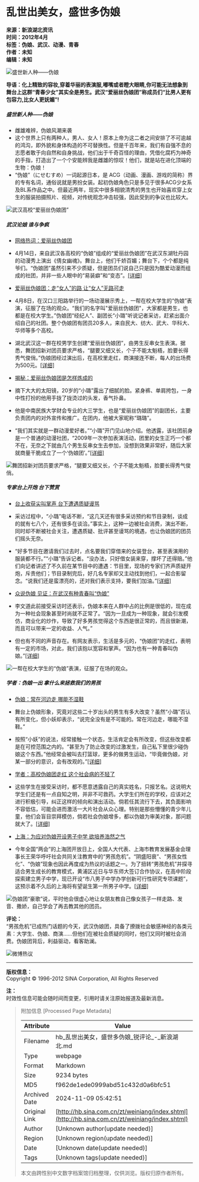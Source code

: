 # 乱世出美女，盛世多伪娘

**来源：新浪湖北资讯**  
**时间：2012年4月**  
**标签：伪娘、武汉、动漫、青春**  
**作者：未知**  
**编辑：未知**

![盛世新人种——伪娘](http://hubei.sinaimg.cn/2012/0418/S56128T1334727741546.jpg)

**导语：化上精致的容妆,穿着华丽的表演服,嘟嘴或者瞪大眼睛,你可能无法想象到舞台上这群“青春少女”其实全是男生。武汉“爱丽丝伪娘团”称成员们“比男人更有包容力,比女人更妩媚”!**

##### 盛世新人种——伪娘

- 雌雄难辨，伪娘风潮来袭
- 这个世界上只有两种人，男人、女人！原本上帝为这二者之间安排了不可逾越的鸿沟，即外貌和身体构造的不可替换性。但是千百年来，我们有自强不息的志愿者敢于向自然和自身挑战，他们出于千奇百怪的理由，凭借化腐朽为神奇的手指，打造出了一个个安能辨我是雌雄的惊叹！他们，就是站在进化顶端的生物：伪娘！
- “伪娘”（にせむすめ）一词起源日本，是 ACG（动画、漫画、游戏的简称）界的专有名词，通俗说就是男扮女装。起初伪娘角色只是多见于很多ACG少女系及BL系作品之中。但最近两年，现实中很多相貌清秀的男生也开始喜欢穿上女生的服装拍摄照片、视频，对传统观念冲击较强，因此受到的争议也比较大。

![武汉高校“爱丽丝伪娘团”](http://hubei.sinaimg.cn/2012/0418/S56128T1334728570375.jpg)

##### 武汉论娘 谁与争疯

- [网络热词：爱丽丝伪娘团](http://slide.hb.sina.com.cn/n/slide_34_21128_55030.html)
- 4月14日，来自武汉各高校的“伪娘”组成的“爱丽丝伪娘团”在武汉东湖牡丹园的动漫秀上演出《倩女幽魂》。舞台上，他们千娇百媚；舞台下，个个都是纯爷们。“伪娘团”虽然引来不少质疑，但是团员们说自己只是因为酷爱动漫而组成的社团，并非一些人眼中的“易装癖”和“变态”。[\[详细\]](http://slide.hb.sina.com.cn/n/slide_34_21128_55030.html)

- [爱丽丝伪娘团：走“女人”的路 让“女人”无路可走](http://hb.sina.com.cn/news/sdbd/2012-04-16/66238.html)
- 4月8日，在汉口三阳路举行的一场动漫展示秀上，一帮在校大学生的“伪娘”表演，征服了在场的观众。“我们的名字叫"爱丽丝伪娘团"，大家都是男生，也都是在校大学生。”伪娘团“经纪人”、副团长“小璐”听说记者采访，赶紧出面介绍自己的社团。整个伪娘团有团员20多人，来自民大、纺大、武大、华科大、华师等多个高校。
- 湖北武汉这一群在校男学生创建“爱丽丝伪娘团”，由男生反串女生表演。据悉，舞团招新对团员要求严格，“腿要又细又长，个子不能太魁梧，脸要长得秀气俊俏。”伪娘团经过演出后，在高校里走红，商演接连不断，每人的出场费为500元。[\[详细\]](http://hb.sina.com.cn/news/sdbd/2012-04-16/66238.html)

- [揭秘：爱丽丝伪娘团是怎样炼成的](http://hb.sina.com.cn/news/rp/2012-04-16/66235.html)
- 摘下大大的太阳镜，20岁的“小璐”露出了细腻的脸。紧身裤、单肩挎包，一身中性打扮的他用手拢了拢烫过的头发，香气扑鼻。
- 他是中南民族大学财会专业的大三学生，也是“爱丽丝伪娘团”的副团长，主要负责团内的对外宣传和推广。在团内，他被大家昵称“璐璐”。
- “我们其实就是一群动漫爱好者。”“小璐”开门见山地介绍。他透露，该社团前身是一个普通的动漫社团，“2009年一次参加表演活动，团里的女生正巧一个都不在，无奈之下就由几个男生反串女生去参加，没想到效果非常好，随后大家就商量干脆成立了一个‘伪娘团’。”[\[详细\]](http://hb.sina.com.cn/news/rp/2012-04-16/66235.html)

![舞团招新对团员要求严格，“腿要又细又长，个子不能太魁梧，脸要长得秀气俊俏。](http://hubei.sinaimg.cn/2012/0417/S56128T1334629316578.jpg)

##### 专家台上开炮 台下赞赏

- [台上收获尖叫掌声 台下遭遇质疑谩骂](http://hb.sina.com.cn/news/rp/2012-04-16/66235_2.html)
- 采访过程中，“小璐”电话不断，“这几天还有很多采访预约和节目录制，谈成的就有七八个，还有很多在谈洽。”事实上，这种一边被社会消费，演出不断，同时却不断被社会关注，遭遇质疑、批评甚至谩骂的境遇，也让伪娘团的团员们摇头无奈。
- “好多节目在邀请我们过去时，点名要我们穿借来的女装登台，甚至表演用的服装都不行。”“小璐”告诉记者。“没办法，只好借女装来穿，撑坏了还得赔。”他们向记者讲述了不久前在某节目中的遭遇：节目里，现场的专家们齐声质疑开炮，斥责他们；节目录制完后，好几名专家却又主动找到他们，一起合影留念。“说我们还是蛮漂亮的，还对我们表示支持，要我们加油。”[\[详细\]](http://hb.sina.com.cn/news/rp/2012-04-16/66235_2.html)

- [众说伪娘 见证：在武汉有种青春叫“伪娘”](http://hb.sina.com.cn/news/rp/2012-04-16/66235_3.html)
- 李文道此前接受采访时还表示，伪娘本来在人群中占的比例是很低的，现在成为一种社会现象甚至时尚就不正常了。“因为一旦成为一种现象，就会引发模仿，商业化的炒作，导致了好多男孩觉得这个东西是很正常的，而且很新潮，而且可以带来一定的收益、人气。”
- 但也有不同的声音存在。有网友表示，生活是多元的，“伪娘团”的走红，表明有一定的市场，对此，我们该抱以宽容和掌声。“因为也有一种青春叫伪娘。”[\[详细\]](http://hb.sina.com.cn/news/rp/2012-04-16/66235_3.html)

![一帮在校大学生的“伪娘”表演，征服了在场的观众。](http://hubei.sinaimg.cn/2012/0417/S56128T1334629461750.jpg)

##### 学者：伪娘一出 拿什么来拯救我们的男孩

- [伪娘：常在河边走 哪能不湿鞋](http://hb.sina.com.cn/news/rp/2012-04-16/66235_3.html)
- 舞台上伪娘形象，究竟对这些二十岁出头的男生有多大改变？虽然“小璐”否认有所变化，但小妖却表示，“说完全没有是不可能的。常在河边走，哪能不湿鞋。”
- 按照“小妖”的说法，经常接触一个状态，生活肯定会有所改变，但这些改变都是在可控范围之内的。“甚至为了防止改变的过激发生，自己私下里很少碰伪娘这个东西。”他经常会被叫去打篮球，更多的做男生运动，“毕竟做伪娘，对某一部分的意识，会有改观的。”[\[详细\]](http://hb.sina.com.cn/news/rp/2012-04-16/66235_3.html)

- [学者：高校伪娘团走红 这个社会病的不轻了](http://hb.sina.com.cn/news/sdbd/2012-04-16/66238.html)
- 这些学生在接受采访时，都不愿意透露自己的真实姓名，只报艺名。这说明大学生们还是有一点自知之明，并非不可救药。大学生们所在的学校，应该对之进行积极引导，纠正这样的倾向和演出活动。倘若任其流行下去，其负面影响不容低估，可能会进而激活一大片社会从众心理。特别是那些懵懂的青少年儿童，他们会盲目崇拜模仿，倘若社会伪娘增多，都以伪娘为审美对象，那问题就大了。[\[详细\]](http://hb.sina.com.cn/news/sdbd/2012-04-16/66238.html)

- [上海：为应对伪娘开设男子中学 欲培养浩然之气](http://hb.sina.com.cn/news/sdbd/2012-04-16/66238_2.html)
- 今年全国“两会”的上海团开放日上，全国人大代表、上海市教育发展基金会理事长王荣华呼吁社会共同关注教育中的“男孩危机”。“阴盛阳衰”、“男孩女性化”、“伪娘”现象也因此再度成为热议的话题之一。为了扭转“男孩危机”并探寻适合男生成长的教育模式，黄浦区近日与华东师大签订合作协议，在高中阶段探索建立男子中学，现已开设“市八男子中学办学创新可行性研究专项课题”，这预示着不久后的上海将有望诞生第一所男子中学。[\[详细\]](http://hb.sina.com.cn/news/sdbd/2012-04-16/66238_2.html)

![伪娘团“豪歌”说，平时他会很虚心地让女朋友教自己像女孩子一样走路、发音、撒娇，自己学会了再去教其他的团员。](http://hubei.sinaimg.cn/2012/0418/S56128T1334741841031.jpg)

**评论：**      
“男孩危机”已成热门话题的今天，武汉伪娘团，具备了撩拨社会敏感神经的各类元素：大学生、伪娘、商演……但他们在被社会质疑的同时，他们又同时被社会消费。伪娘团背后，利益驱动，看客助澜。

![微博热议](http://hubei.sinaimg.cn/2012/0418/S56128T1334727741546.jpg)

---

**版权信息：**  
Copyright © 1996-2012 SINA Corporation, All Rights Reserved

**注：**  
时效性信息可能会随时间而变更，引用时请关注原始报道及最新消息。

> 附加信息 [Processed Page Metadata]
>
> | Attribute       | Value                                  |
> |-----------------|----------------------------------------|
> | Filename        | hb_乱世出美女，盛世多伪娘_锐评论_-_新浪湖北.md                             |
> | Type            | webpage                                 |
> | Format          | Markdown                               |
> | Size            | 9234 bytes                           |
> | MD5             | f962de1ede0999abd51c432d0a6bfc51                                  |
> | Archived Date   | 2024-11-09 05:42:51                             |
> | Original Link   | [http://hb.sina.com.cn/zt/weiniang/index.shtml](http://hb.sina.com.cn/zt/weiniang/index.shtml)                         |
> | Author          | [Unknown author(update needed)]                              |
> | Region          | [Unknown region(update needed)]                              |
> | Date            | [Unknown date(update needed)]                                 |
> | Tags            | [Unknown tags(update needed)]                                 |
>
> 本文由跨性别中文数字档案馆归档整理，仅供浏览。版权归原作者所有。
>